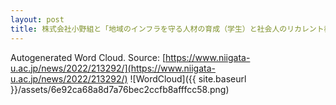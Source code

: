 ```yaml
---
layout: post
title: 株式会社小野組と「地域のインフラを守る⼈材の育成（学⽣）と社会⼈のリカレント教育を目指した」共同講座を設置しました
---
```

Autogenerated Word Cloud.
Source\: [https://www.niigata-u.ac.jp/news/2022/213292/](https://www.niigata-u.ac.jp/news/2022/213292/)
![WordCloud]({{ site.baseurl }}/assets/6e92ca68a8d7a76bec2ccfb8afffcc58.png)